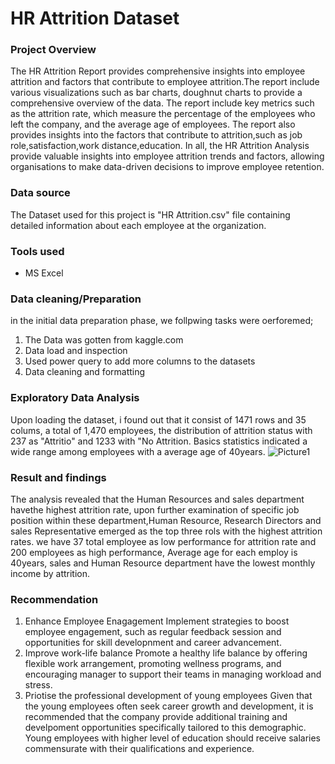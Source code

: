 # HR Attrition Dataset

### Project Overview
The HR Attrition Report provides  comprehensive insights into employee attrition and factors that contribute to employee attrition.The report include various visualizations such as bar charts, doughnut charts to provide a comprehensive overview of the data. The report include key metrics such as the attrition rate, which measure the percentage of the employees who left the company, and the average age of employees. The report also provides insights into the factors that contribute to attrition,such as job role,satisfaction,work distance,education. In all, the HR Attrition Analysis provide valuable insights into employee attrition trends and factors, allowing organisations to make data-driven decisions to improve employee retention.

### Data source
The Dataset used for this project is "HR Attrition.csv" file containing detailed information about each employee at the organization.

### Tools used
- MS Excel

### Data cleaning/Preparation
in the initial data preparation phase, we follpwing tasks were oerforemed;
1. The Data was gotten from kaggle.com
2. Data load and inspection
3. Used power query to add more columns to the datasets
4. Data cleaning and formatting

### Exploratory Data Analysis
Upon loading the dataset, i found out that it consist of 1471 rows and 35 colums, a total of 1,470 employees, the distribution of attrition status with 237 as "Attritio" and 1233 with "No Attrition. Basics statistics indicated a wide range among employees with a average age of 40years.
![Picture1](https://github.com/Peepearl/Listing_Dataset/assets/99322339/4fb3c101-764a-4f8c-9235-ddc66209576f)

### Result and findings
The analysis revealed that the Human Resources and sales department havethe highest attrition rate, upon further examination of specific job position within these department,Human Resource, Research Directors and sales Representative emerged as the top three rols with the highest attrition rates. we have 37 total employee as low performance for attrition rate and 200 employees as high performance, Average age for each employ is 40years, sales and Human Resource department have the lowest monthly income by attrition.


### Recommendation
1. Enhance Employee Enagagement
   Implement strategies to boost employee engagement, such as regular feedback session and opportunities for skill developnment and career advancement.
2. Improve work-life balance
   Promote a healthy life balance by offering flexible work arrangement, promoting wellness programs, and encouraging manager to support their teams in managing workload and stress.
3. Priotise the professional development of young employees
    Given that the young employees often seek career growth and development, it is recommended that the company provide additional training and develpoment opportunities specifically tailored to this demographic. Young employees with higher level of education should receive salaries commensurate with their qualifications and experience.   
   
